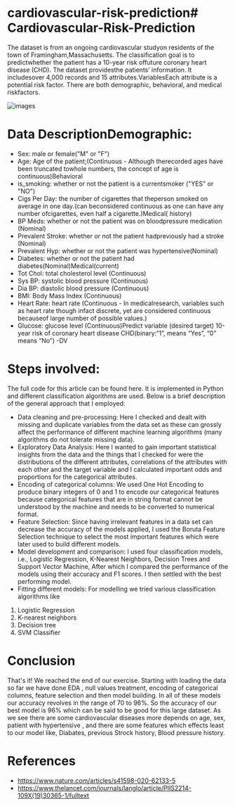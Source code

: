 # cardiovascular-risk-prediction# Cardiovascular-Risk-Prediction
The dataset is from an ongoing cardiovascular studyon residents of the town of Framingham,Massachusetts. The classification goal is to predictwhether the patient has a 10-year risk offuture coronary heart disease (CHD). The dataset providesthe patients’ information. It includesover 4,000 records and 15 attributes.VariablesEach attribute is a potential risk factor. There are both demographic, behavioral, and medical riskfactors.

![images](https://user-images.githubusercontent.com/79791821/158440169-089bdde1-0481-4803-9035-07378ca231b0.jpg)


# Data DescriptionDemographic:
* Sex: male or female("M" or "F")
* Age: Age of the patient;(Continuous - Although therecorded ages have been truncated towhole numbers, the concept of age is continuous)Behavioral
* is_smoking: whether or not the patient is a currentsmoker ("YES" or "NO")
* Cigs Per Day: the number of cigarettes that theperson smoked on average in one day.(can beconsidered continuous as one can have any number ofcigarettes, even half a cigarette.)Medical( history)
* BP Meds: whether or not the patient was on bloodpressure medication (Nominal)
* Prevalent Stroke: whether or not the patient hadpreviously had a stroke (Nominal)
* Prevalent Hyp: whether or not the patient was hypertensive(Nominal)
* Diabetes: whether or not the patient had diabetes(Nominal)Medical(current)
* Tot Chol: total cholesterol level (Continuous)
* Sys BP: systolic blood pressure (Continuous)
* Dia BP: diastolic blood pressure (Continuous)
* BMI: Body Mass Index (Continuous)
* Heart Rate: heart rate (Continuous - In medicalresearch, variables such as heart rate though infact discrete, yet are considered continuous becauseof large number of possible values.)
* Glucose: glucose level (Continuous)Predict variable (desired target)
10-year risk of coronary heart disease CHD(binary:“1”, means “Yes”, “0” means “No”) -DV

# Steps involved:
The full code for this article can be found here. It is implemented in Python and different classification algorithms are used. Below is a brief description of the general approach that I employed:
* Data cleaning and pre-processing: 
Here I checked and dealt with missing and duplicate variables from the data set as these can grossly affect the performance of different machine learning algorithms (many algorithms do not tolerate missing data).
* Exploratory Data Analysis: 
Here I wanted to gain important statistical insights from the data and the things that I checked for were the distributions of the different attributes, correlations of the attributes with each other and the target variable and I calculated important odds and proportions for the categorical attributes.
* Encoding of categorical columns:
We used One Hot Encoding to produce binary integers of 0 and 1 to encode our categorical features because categorical features that are in string format cannot be understood by the machine and needs to be converted to numerical format.
* Feature Selection:
Since having irrelevant features in a data set can decrease the accuracy of the models applied, I used the Boruta Feature Selection technique to select the most important features which were later used to build different models.
* Model development and comparison:
I used four classification models, i.e., Logistic Regression, K-Nearest Neighbors, Decision Trees and Support Vector Machine, After which I compared the performance of the models using their accuracy and F1 scores. I then settled with the best performing model.
* Fitting different models:
For modelling we tried various classification algorithms like
1. Logistic Regression
2. K-nearest neighbors
3. Decision tree
4. SVM Classifier

# Conclusion
That's it! We reached the end of our exercise. Starting with loading the data so far we have done EDA , null values treatment, encoding of categorical columns, feature selection and then model building. In all of these models our accuracy revolves in the range of 70 to 96%. So the accuracy of our best model is 96% which can be said to be good for this large dataset. As we see there are some cardiovascular diseases more depends on age, sex, patient with hypertensive , and there are some features which effects least to our model like, Diabates, previous Strock history, Blood pressure history.

# References
* https://www.nature.com/articles/s41598-020-62133-5
* https://www.thelancet.com/journals/langlo/article/PIIS2214-109X(19)30365-1/fulltext
